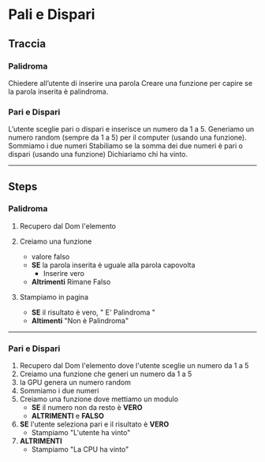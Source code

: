 # Pali e Dispari

## Traccia

### Palidroma

Chiedere all’utente di inserire una parola
Creare una funzione per capire se la parola inserita è palindroma.

### Pari e Dispari

L’utente sceglie pari o dispari e inserisce un numero da 1 a 5.
Generiamo un numero random (sempre da 1 a 5) per il computer (usando una funzione).
Sommiamo i due numeri
Stabiliamo se la somma dei due numeri è pari o dispari (usando una funzione)
Dichiariamo chi ha vinto.

---

## Steps

### Palidroma

1. Recupero dal Dom l'elemento
2. Creiamo una funzione
   - valore falso
   - **SE** la parola inserita è uguale alla parola capovolta
     - Inserire vero
   - **Altrimenti** Rimane Falso
3. Stampiamo in pagina

   - **SE** il risultato è vero, " E' Palindroma "
   - **Altimenti** "Non è Palindroma"

---

### Pari e Dispari

1. Recupero dal Dom l'elemento dove l'utente sceglie un numero da 1 a 5
2. Creiamo una funzione che generi un numero da 1 a 5
3. la GPU genera un numero random
4. Sommiamo i due numeri
5. Creiamo una funzione dove mettiamo un modulo
   - **SE** il numero non da resto è **VERO**
   - **ALTRIMENTI** e **FALSO**
6. **SE** l'utente seleziona pari e il risultato è **VERO**
   - Stampiamo "L'utente ha vinto"
7. **ALTRIMENTI**
   - Stampiamo "La CPU ha vinto"
